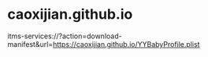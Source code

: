 # caoxijian.github.io
itms-services://?action=download-manifest&url=https://caoxijian.github.io/YYBabyProfile.plist
